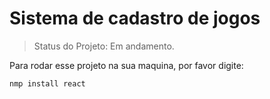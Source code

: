 <h1>Sistema de cadastro de jogos</h1>

> Status do Projeto: Em andamento. 

Para rodar esse projeto na sua maquina, por favor digite:

````
nmp install react
